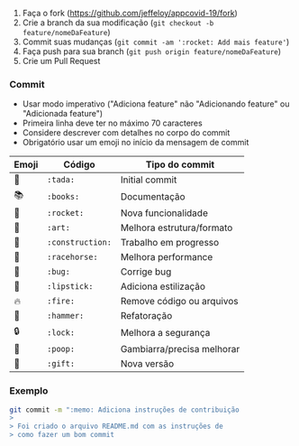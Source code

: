1. Faça o fork (<https://github.com/jeffeloy/appcovid-19/fork>)
2. Crie a branch da sua modificação (`git checkout -b feature/nomeDaFeature`)
3. Commit suas mudanças (`git commit -am ':rocket: Add mais feature'`)
4. Faça push para sua branch (`git push origin feature/nomeDaFeature`)
5. Crie um Pull Request

### Commit

- Usar modo imperativo ("Adiciona feature" não "Adicionando feature" ou "Adicionada feature")
- Primeira linha deve ter no máximo 70 caracteres
- Considere descrever com detalhes no corpo do commit
- Obrigatório usar um emoji no início da mensagem de commit

| Emoji          | Código           | Tipo do commit             |
| -------------- | ---------------- | -------------------------- |
| :tada:         | `:tada:`         | Initial commit             |
| :books:        | `:books:`        | Documentação               |
| :rocket:       | `:rocket:`       | Nova funcionalidade        |
| :art:          | `:art:`          | Melhora estrutura/formato  |
| :construction: | `:construction:` | Trabalho em progresso      |
| :racehorse:    | `:racehorse:`    | Melhora performance        |
| :bug:          | `:bug:`          | Corrige bug                |
| :lipstick:     | `:lipstick:`     | Adiciona estilização       |
| :fire:         | `:fire:`         | Remove código ou arquivos  |
| :hammer:       | `:hammer:`       | Refatoração                |
| :lock:         | `:lock:`         | Melhora a segurança        |
| :poop:         | `:poop:`         | Gambiarra/precisa melhorar |
| :gift:         | `:gift:`         | Nova versão                |

### Exemplo

```bash
git commit -m ":memo: Adiciona instruções de contribuição
>
> Foi criado o arquivo README.md com as instruções de
> como fazer um bom commit
```
